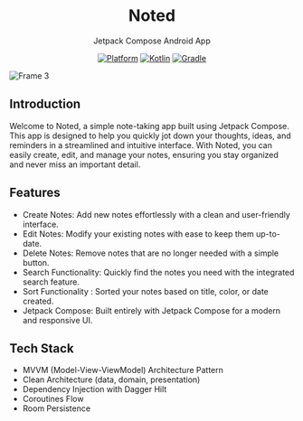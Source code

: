 <h1 align="center">
  Noted
</h1>
<p align="center">
  Jetpack Compose Android App
</p>
<p align="center">
  <a href="http://developer.android.com/index.html"><img alt="Platform" src="https://img.shields.io/badge/platform-Android-green.svg"></a>
  <a href="http://kotlinlang.org"><img alt="Kotlin" src="https://img.shields.io/badge/kotlin-1.9.0-blue.svg"></a>
  <a href="https://developer.android.com/studio/releases/gradle-plugin"><img alt="Gradle" src="https://img.shields.io/badge/gradle-8.4.2-yellow.svg"></a>
</p>

![Frame 3](https://github.com/agungdwi/Moviedb/assets/89433301/bd19370c-c623-4c4b-bbb7-6d8b8bc7eae7)

## Introduction
Welcome to Noted, a simple note-taking app built using Jetpack Compose. This app is designed to help you quickly jot down your thoughts, ideas, and reminders in a streamlined and intuitive interface. With Noted, you can easily create, edit, and manage your notes, ensuring you stay organized and never miss an important detail.

## Features
- Create Notes: Add new notes effortlessly with a clean and user-friendly interface.
- Edit Notes: Modify your existing notes with ease to keep them up-to-date.
- Delete Notes: Remove notes that are no longer needed with a simple button.
- Search Functionality: Quickly find the notes you need with the integrated search feature.
- Sort Functionality : Sorted your notes based on title, color, or date created.
- Jetpack Compose: Built entirely with Jetpack Compose for a modern and responsive UI.

## Tech Stack
- MVVM (Model-View-ViewModel) Architecture Pattern
- Clean Architecture (data, domain, presentation)
- Dependency Injection with Dagger Hilt
- Coroutines Flow
- Room Persistence
